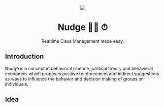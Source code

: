 <div align="center">
    <img src="https://media0.giphy.com/media/l4FGHAx9kmM7AzwtO/giphy.gif">
    <h1>Nudge 🤙🏼 ⏱</h1>
    <p align="center">
        <p>Realtime Class Management made easy.</p>
    </p>
</div>

## Introduction
Nudge is a concept in behavioral science, political theory and behavioral economics which proposes positive reinforcement and indirect suggestions as ways to influence the behavior and decision making of groups or individuals.

## Idea
